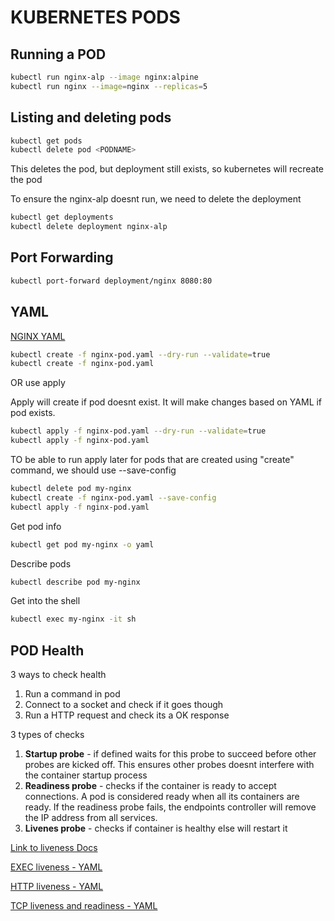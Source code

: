 # KUBERNETES PODS

## Running a POD

```bash
kubectl run nginx-alp --image nginx:alpine
kubectl run nginx --image=nginx --replicas=5
```

## Listing and deleting pods

```bash
kubectl get pods
kubectl delete pod <PODNAME>
```

This deletes the pod, but deployment still exists, so kubernetes will recreate the pod

To ensure the nginx-alp doesnt run, we need to delete the deployment

```bash
kubectl get deployments
kubectl delete deployment nginx-alp
```

## Port Forwarding

```bash
kubectl port-forward deployment/nginx 8080:80
```

## YAML

[NGINX YAML](nginx-pod.yaml)

```bash
kubectl create -f nginx-pod.yaml --dry-run --validate=true
kubectl create -f nginx-pod.yaml
```

OR use apply

Apply will create if pod doesnt exist. It will make changes based on YAML if pod exists.

```bash
kubectl apply -f nginx-pod.yaml --dry-run --validate=true
kubectl apply -f nginx-pod.yaml
```

TO be able to run apply later for pods that are created using "create" command, we should use --save-config

```bash
kubectl delete pod my-nginx
kubectl create -f nginx-pod.yaml --save-config
kubectl apply -f nginx-pod.yaml
```

Get pod info

```bash
kubectl get pod my-nginx -o yaml
```

Describe pods

```bash
kubectl describe pod my-nginx
```

Get into the shell

```bash
kubectl exec my-nginx -it sh
```

## POD Health

3 ways to check health

1. Run a command in pod
2. Connect to a socket and check if it goes though
3. Run a HTTP request and check its a OK response

3 types of checks

1. **Startup probe** - if defined waits for this probe to succeed before other probes are kicked off. This ensures other probes doesnt interfere with the container startup process
2. **Readiness probe** - checks if the container is ready to accept connections. A pod is considered ready when all its containers are ready. If the readiness probe fails, the endpoints controller will remove the IP address from all services.
3. **Livenes probe** - checks if container is healthy else will restart it

[Link to liveness Docs](https://kubernetes.io/docs/tasks/configure-pod-container/configure-liveness-readiness-startup-probes/)

[EXEC liveness - YAML](exec-liveness.yaml)

[HTTP liveness - YAML](nginx-pod-liveness.yaml)

[TCP liveness and readiness - YAML](tcp-liveness-readiness.yaml)
